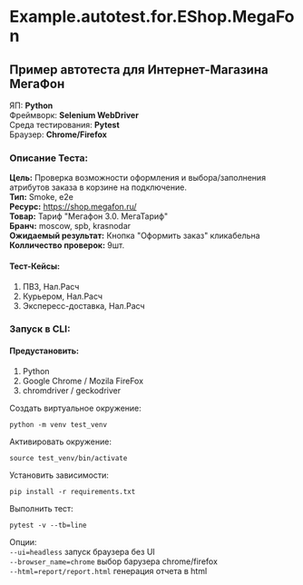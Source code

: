 # Example.autotest.for.EShop.MegaFon
## Пример автотеста для Интернет-Магазина МегаФон
 
ЯП: **Python**  
Фреймворк: **Selenium WebDriver**  
Среда тестирования: **Pytest**  
Браузер: **Chrome/Firefox**

### Описание Теста:
**Цель:** Проверка возможности оформления и выбора/заполнения атрибутов заказа в корзине на подключение.  
**Тип:** Smoke, e2e  
**Ресурс:** https://shop.megafon.ru/  
**Товар:** Тариф "Мегафон 3.0. МегаТариф"  
**Бранч:** moscow, spb, krasnodar  
**Ожидаемый результат:** Кнопка "Оформить заказ" кликабельна  
**Колличество проверок:** 9шт.
#### Тест-Кейсы:
1. ПВЗ, Нал.Расч
2. Курьером, Нал.Расч
3. Экспересс-доставка, Нал.Расч

### Запуск в CLI:
#### Предустановить:
1. Python
2. Google Chrome / Mozila FireFox
3. chromdriver / geckodriver
   
Создать виртуальное окружение:
```
python -m venv test_venv
```
Активировать окружение:
```
source test_venv/bin/activate
```
Установить зависимости:
```
pip install -r requirements.txt
```
Выполнить тест:
```
pytest -v --tb=line
```
Опции:  
```--ui=headless```             запуск браузера без UI  
```--browser_name=chrome```     выбор барузера chrome/firefox  
```--html=report/report.html``` генерация отчета в html  
